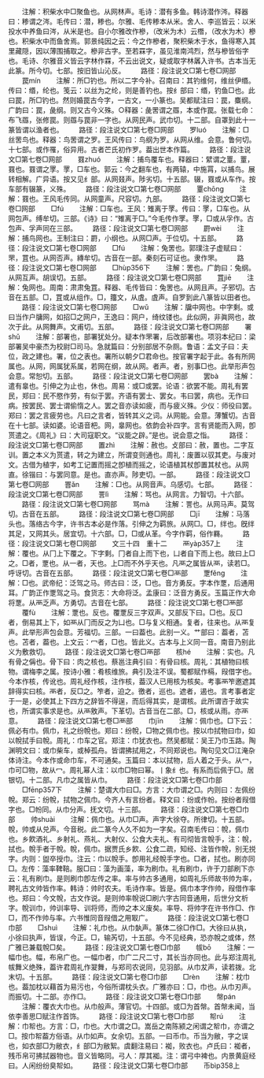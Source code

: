 <!-- { "loadSidebar": true } -->
　　注解：积柴水中□聚鱼也。从网林声。毛诗：潜有多鱼。韩诗潜作涔。释器曰：糁谓之涔。毛传曰：潜，糁也。尔雅、毛传糁本从米。舍人、李巡皆云：以米投水中养鱼曰涔，从米是也。自小尔雅改作槮，（改米为木）云橬，（改水为木）槮也。积柴水中而鱼舍焉。郭景纯因之云：今之作槮者，聚积柴木于水，鱼得寒入其里藏隠，因以薄围捕取之。槮非古字。至若罧字，虽见淮南鸿烈，然与槮皆俗字也。毛诗、尔雅音义皆云字林作罧，不云出说文，疑或取字林羼入许书。古本当无此篆。所今切。七部。按旧皆山沁反。
　　路径：段注说文□第七卷□网部
　　罠mín
　　注解：所□钓也。所以二字今补。召南曰：其钓维何，维丝伊缗。传曰：缗，纶也。笺云：以丝为之纶，则是善钓也。按纟部曰：缗，钓鱼□也。此曰罠，所□钓也。然则婚罠古今字，一古文，一小篆也。吴都赋注曰：罠，麋纲。广韵曰：罠，彘纲。则又古今义殊。○释器：彘罟谓之羉，本或作罠。张载七命：布飞羉，张修罠。则羉与罠非一字也。从网民声。武巾切。十二部。自罩到此十一篆皆谓以渔者也。
　　路径：段注说文□第七卷□网部
　　罗luó
　　注解：□丝罟鸟也。释器：鸟罟谓之罗。王风传曰：鸟纲为罗。从网从维。会意。鲁何切。十七部。或作罹，俗异用。古者芒氏初作罗。葢出世本作篇。
　　路径：段注说文□第七卷□网部
　　罬zhuó
　　注解：捕鸟覆车也。释器曰：繴谓之罿。罿，罬也。罬谓之罦。罦，□车也。郭云：今之翻车也，有两辕，中施罥，以捕鸟。展转相解。广异语。按又见纟部。从网叕声。陟劣切。十五部。辍，罬或从车作。按车部有辍篆，义殊。
　　路径：段注说文□第七卷□网部
　　罿chōnɡ
　　注解：罬也。王风毛传同。从网童声。尺容切。九部。
　　路径：段注说文□第七卷□网部
　　□fú
　　注解：□车也。王风：雉离于罦。传曰：罦，□车也。从网包声。缚牟切。三部。《诗》曰：“雉离于□。”今毛传作罦。罦，□或从孚作。古包声、孚声同在三部。
　　路径：段注说文□第七卷□网部
　　罻wèi
　　注解：捕鸟网也。王制注曰：罻，小纲也。从网□声。于位切。十五部。
　　路径：段注说文□第七卷□网部
　　□fú
　　注解：兔罟也。郭璞注子虚赋曰：罘，罝也。从网否声。縳牟切。古音在一部。秦刻石可证也。隶作罘。
　　路径：段注说文□第七卷□网部
　　□hùp356下
　　注解：罟也。广韵曰：兔纲。从网互声。胡误切。五部。
　　路径：段注说文□第七卷□网部
　　罝jiē
　　注解：兔网也。周南：肃肃兔罝。释器、毛传皆曰：兔罟也。从网且声。子邪切。古音在五部。□，罝或从组作。□，籒文，从虘。虘声。自罗到此八篆皆以田者也。
　　路径：段注说文□第七卷□网部
　　□wǔ
　　注解：牖中网也。中字剩。或曰当作户牗网，如招□之网户，王逸曰：网户，绮纹镂也。此似网，非眞网也，故次于此。从网舞声。文甫切。五部。
　　路径：段注说文□第七卷□网部
　　署shǔ
　　注解：部署也，部署犹处分。疑本作罘署，后改部署也。项羽本纪曰：梁部署吴中豪杰为校尉□司马。急就篇曰：分别部居不杂厕。鲁语：孟文子曰：夫位，政之建也。署，位之表也。署所以朝夕□君命也。按官署字起于此。各有所网属也。从网，网属犹系属，若网在纲，故从网。者声。者，别事□也。此举形声包会意。常恕切。五部。
　　路径：段注说文□第七卷□网部
　　罢bà
　　注解：遣有辠也。引伸之为止也，休也。周易：或□或罢。论语：欲罢不能。周礼有罢民，郑曰：民不愍作劳，有似于罢。齐语有罢士、罢女。韦曰罢，病也。无作曰病。按罢民、罢士谓偷惰之人。罢之音亦读如疲，而与疲义殊。少仪：师役曰罢。郑曰：罢之言疲劳也。凡曰之言者，皆转其义之词。从网能。会意。薄蟹切。古音在十七部。读如婆。论语音杷。网，辠网也。依韵会补四字。言有贤能而入网，卽贳遣之。《周礼》曰：大司寇职文。“议能之辟。”是也。说会意之恉。
　　路径：段注说文□第七卷□网部
　　置zhì
　　注解：赦也。攴部曰：赦，置也。二字互训。置之本义为贳遣，转之为建立，所谓变则通也。周礼：废置以驭其吏。与废对文。古借为植字，如考工记置而摇之卽植而摇之，论语植其杖卽置其杖也。从网直。徐锴曰：与罢同意。是也。直亦声。陟吏切。一部。
　　路径：段注说文□第七卷□网部
　　罯ǎn
　　注解：□也。从网音声。乌感切。七部。
　　路径：段注说文□第七卷□网部
　　詈lì
　　注解：骂也。从网言。力智切。十六部。
　　路径：段注说文□第七卷□网部
　　骂mà
　　注解：詈也。从网马声。莫驾切。古音在五部。
　　路径：段注说文□第七卷□网部
　　□jī
　　注解：马落头也。落络古今字，许书古本必是作落。引伸之为羁旅。从网□。□，绊也。旣绊其足，又网其头。居宜切。十六部。□，□或从革。今字作羁，俗作羇。
　　路径：段注说文□第七卷□网部
　　文三十四　重十二
　　襾yàp357上
　　注解：覆也。从冂上下覆之。下字剩。冂者自上而下也，凵者自下而上也。故曰上□之。□者，覂也。从一者，天也。上□而不外乎天也。凡襾之属皆从襾，读若□。呼讶切。古音在五部。
　　路径：段注说文□第七卷□襾部
　　覂fěnɡ
　　注解：□也。武帝纪：泛驾之马。师古曰：泛，□也。音方勇反。字本作覂，后通用耳。广韵正作覂驾之马。食货志：大命将泛。孟康曰：泛音方勇反。玉篇正作大命将覂。从襾乏声。方勇切。古音在七部。
　　路径：段注说文□第七卷□襾部
　　覆fù
　　注解：覂也。反也。覆覂反三字双声。又部反下曰。□也。反□者，倒易其上下，如襾从冂而反之为凵也。□与复义相通。复者，往来也。从襾复声。此举形声包会意。芳福切。三部。一曰葢也。此别一义。艹部曰：葢者，苫也。苫者，葢也。上文云：冖者，□也。皆此义。古本与上义同一音。南音乃别此义为敷救切。
　　路径：段注说文□第七卷□襾部
　　核hé
　　注解：实也。凡有骨之偁也。骨下曰：肉之核也。蔡邕注典引曰：有骨曰核。周礼：其植物曰核物。谓梅李之属。按诗小雅：肴核维旅。典引及注不误。蜀都赋作槅，叚借字也。今本作核，传讹也。周礼经作核，注作核，葢汉人已用核为核矣。考事襾笮邀遮其辞得实曰核。襾者，反□之。笮者，迫之。徼者，巡也。遮者，遏也。言考事者定于一是，必使其上下四方之辞皆不得逞，而后得其实，是谓核。此所谓咨于故实也，所谓实事求是也。从襾敫声。下革切。古音当在二部。□，核或从雨。亦襾意。
　　路径：段注说文□第七卷□襾部
　　巾jīn
　　注解：佩巾也。□下云：佩必有巾。佩巾，礼之纷帨也。郑曰：纷帨，□物之佩巾也。按以巾拭物曰巾，如以帨拭手曰帨。周礼：巾车之官。郑注：巾犹衣也。然吴都赋：吴王乃巾玉路。陶渊明文曰：或巾柴车，或棹孤舟。皆谓拂拭用之，不同郑说也。陶句见文□江淹杂体诗注。今本作或命巾车，不可通矣。玉篇曰：本以拭物，后人着之于头。从冖，巾可□物，故从冖。周礼幂人注：以巾□物曰幂。丨象纟也。有系而后佩于□。居银切。十二部。凡巾之属皆从巾。
　　路径：段注说文□第七卷□巾部
　　□fēnp357下
　　注解：楚谓大巾曰□。方言：大巾谓之□。内则曰：左佩纷帨。郑云：纷帨，拭物之佩巾。今齐人有言纷者。释文曰：纷或作帉。按纷者叚借字也。□帉同。从巾分声。抚文切。十三部。
　　路径：段注说文□第七卷□巾部
　　帅shuài
　　注解：佩巾也。从巾□声。声字大徐夺。所律切。十五部。帨，帅或从兑声。今音税。此二篆今人久不如为一字矣。召南毛传曰：帨，佩巾也。乡飮酒礼、乡射礼、燕礼、大射仪、公食大夫礼、有司彻皆言帨手，注：帨，拭也。帨手者于帨。帨，佩巾。据贾氏乡飮、公食二疏，知经、注皆作帨，别无捝字。内则：盥卒授巾。注云：巾以帨手。卽用礼经帨手字也。□者，拭也。刷亦同□。左传：藻率鞞鞛。服□曰：藻为画藻，率为刷巾。礼有刷巾，许于刀部刷下亦云：礼有刷巾。是则刷巾卽左传之率。率与帅古多通用，如周礼乐师故书帅为率，聘礼古文帅皆作率。韩诗：帅时农夫。毛诗作率。皆是。佩巾本字作帅，叚借作率也。郑曰：今文帨，古文作说。是则帅率帨说□刷六字古同音通用，后世分文析字。帨训巾，帅训率导、训将师，而帅之本义废矣。率导、将帅字在许书作□、作□，而不作帅与率。六书惟同音叚借之用冣广。
　　路径：段注说文□第七卷□巾部
　　□shuì
　　注解：礼巾也。从巾埶声。篆体二徐□作□。大徐曰从执，小徐曰执声，皆误，今正。□，输芮切，十五部。今不见经典，恐亦帨之或体，然广雅已兼载帨□矣。
　　路径：段注说文□第七卷□巾部
　　帗bō
　　注解：一幅巾也。幅，布帛广也。一幅巾者，巾广二尺二寸，其长当亦同也。此与郑注周礼帗舞义绝殊，葢许君周礼作翇舞，与郑司农说同，见羽部。从巾犮声，读若拨。北末切。十五部。
　　路径：段注说文□第七卷□巾部
　　□rèn
　　注解：枕巾也。葢加枕以藉首为易污也，今俗所谓枕头衣。广雅亦曰：□，巾也。从巾刃声。而振切。十二部。亦作□。
　　路径：段注说文□第七卷□巾部
　　幋pán
　　注解：覆衣大巾也。从巾般声。薄官切。十四部。或□为首幋。首幋未闻，当依李善思□赋注作首饰。
　　路径：段注说文□第七卷□巾部
　　帤rú
　　注解：巾帤也。方言：□，巾也。大巾谓之□。嵩岳之南陈颍之闲谓之帤巾，亦谓之□。按巾帤葢方俗语。从巾如声。女余切。五部。一曰币巾。币当为敝，字之误也，如衣部□为敝衣，纟部□为敝絮。虞翻注易曰：袽，败衣也。卢氏曰：袽者，残币帛可拂拭器物也。音义皆略同。弓人：厚其袽。注：谓弓中裨也。内景黄庭经曰。人闲纷纷臭帤如。
　　路径：段注说文□第七卷□巾部
　　币bìp358上
